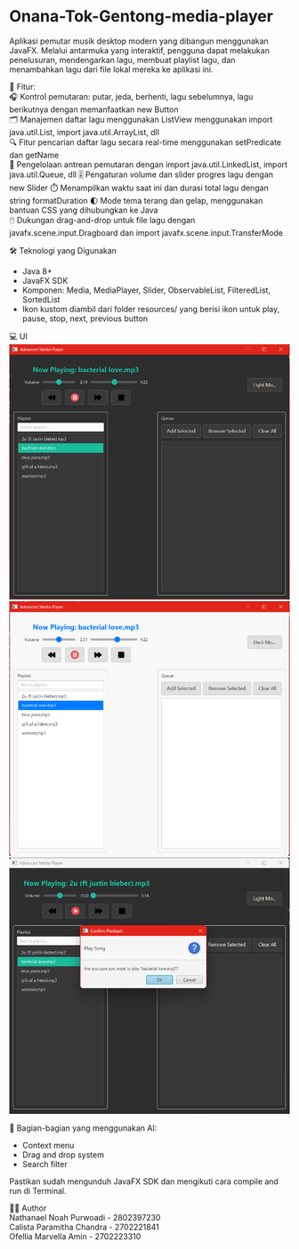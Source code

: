 # Onana-Tok-Gentong-media-player

Aplikasi pemutar musik desktop modern yang dibangun menggunakan JavaFX. Melalui antarmuka yang interaktif, pengguna dapat melakukan penelusuran, mendengarkan lagu, membuat playlist lagu, dan menambahkan lagu dari file lokal mereka ke aplikasi ini.  

📌 Fitur:  
🎧 Kontrol pemutaran: putar, jeda, berhenti, lagu sebelumnya, lagu berikutnya dengan memanfaatkan new Button  
🗂️ Manajemen daftar lagu menggunakan ListView menggunakan import java.util.List, import java.util.ArrayList, dll  
🔍 Fitur pencarian daftar lagu secara real-time menggunakan setPredicate dan getName  
📝 Pengelolaan antrean pemutaran dengan import java.util.LinkedList, import java.util.Queue, dll 
🎚️ Pengaturan volume dan slider progres lagu dengan new Slider 
⏱️ Menampilkan waktu saat ini dan durasi total lagu dengan string formatDuration 
🌓 Mode tema terang dan gelap, menggunakan bantuan CSS yang dihubungkan ke Java  
🖱️ Dukungan drag-and-drop untuk file lagu dengan javafx.scene.input.Dragboard dan import javafx.scene.input.TransferMode  
  
🛠️ Teknologi yang Digunakan
- Java 8+
- JavaFX SDK
- Komponen: Media, MediaPlayer, Slider, ObservableList, FilteredList, SortedList
- Ikon kustom diambil dari folder resources/ yang berisi ikon untuk play, pause, stop, next, previous button  
  
💻 UI  
![Dark mode UI](https://github.com/n04heuyyy/Onana-Tok-Gentong-media-player/blob/main/Darkmode%20UI.png)  
![Light mode UI](https://github.com/n04heuyyy/Onana-Tok-Gentong-media-player/blob/main/Lightmode%20UI.png)  
![Confirmation Screen](https://github.com/n04heuyyy/Onana-Tok-Gentong-media-player/blob/main/Confirm%20Play.png)  
  

🧠 Bagian-bagian yang menggunakan AI:
- Context menu
- Drag and drop system
- Search filter

Pastikan sudah mengunduh JavaFX SDK dan mengikuti cara compile and run di Terminal.

👨‍💻 Author  
Nathanael Noah Purwoadi - 2802397230  
Calista Paramitha Chandra - 2702221841  
Ofellia Marvella Amin - 2702223310  
